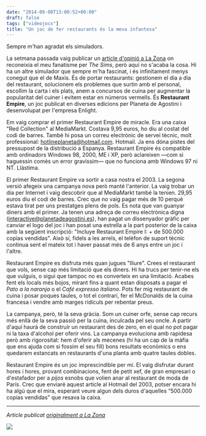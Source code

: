 ```yaml
---
date: "2014-09-08T13:00:52+00:00"
draft: false
tags: ["videojocs"]
title: "Un joc de fer restaurants és la meva infantesa"
---
```

Sempre m'han agradat els simuladors. 

<!-- more -->

La setmana passada vaig publicar un [article d'opinió a La Zona](http://www.lazona.cat/2014/09/demo-amor-sims/) on reconeixia el meu fanatisme per *The Sims*, però aquí no s'acaba la cosa. Hi ha un altre simulador que sempre m'ha fascinat, i és infinitament menys conegut que el de Maxis. És de portar restaurants: gestionem el dia a dia del restaurant, solucionem els problemes que surtin amb el personal, escollim la carta i els plats, anem a concursos de cuina per augmentar la popularitat del cuiner i evitem estar en números vermells. És **Restaurant Empire**, un joc publicat en diverses edicions per Planeta de Agostini i desenvolupat per l'empresa Enlight.

Em vaig comprar el primer Restaurant Empire de miracle. Era una caixa "Red Collection" al MediaMarkt. Costava 9,95 euros, ho diu al costat del codi de barres. També hi posa un correu electrònic de servei tècnic, molt professional: hotlineplaneta@hotmail.com. Hotmail. Ja ens dóna pistes del pressupost de la distribució a Espanya. Restaurant Empire és compatible amb ordinadors Windows 98, 2000, ME i XP, però aclareixen —com si haguessin comès un error gravíssim— que no funciona amb Windows 97 ni NT. Llàstima. 

El primer Restaurant Empire va sortir a casa nostra el 2003. La segona versió afegeix una campanya nova però manté l'anterior. La vaig trobar un dia per Internet i vaig descobrir que al MediaMarkt també la tenien. 29,95 euros diu el codi de barres. Crec que no vaig pagar més de 10 perquè estava tirat per uns prestatges plens de pols. Es nota que van guanyar diners amb el primer. Ja tenen una adreça de correu electrònica digna (interactive@planetadeagostini.es), han pagat un dissenyador gràfic per canviar el logo del joc i han posat una estrella a la part posterior de la caixa amb la següent inscripció: "Incluye Restaurant Empire I: + de 500.000 copias vendidas". Això sí, fidels a les arrels, el telèfon de suport tècnic continua sent el mateix tot i haver passat més de 6 anys entre un joc i l'altre. 

Restaurant Empire es disfruta més quan jugues "lliure". Crees el restaurant que vols, sense cap més limitació que els diners. Hi ha trucs per tenir-ne els que vulguis, o sigui que tampoc no es converteix en una limitació. Acabes fent els locals més bojos, mirant fins a quant estan disposats a pagar el *Pato a la naranja* o el *Café expresso italiano*. Pots fer mig restaurant de cuina i posar poques taules, o tot el contrari, fer el McDonalds de la cuina francesa i vendre amb marges ridículs per rebentar preus. 

La campanya, però, té la seva gràcia. Som un cuiner orfe, sense cap recurs més enllà de la seva passió per la cuina, inculcada pel seu oncle. A partir d'aquí haurà de construir un restaurant des de zero, en el qual no pot pagar ni la taxa d'alcohol per oferir vins. La campanya evoluciona amb rapidesa però amb rigorositat: hem d'oferir als mecenes (hi ha un cap de la màfia que ens ajuda com si fossim el seu fill) bons resultats econòmics o ens quedarem estancats en restaurants d'una planta amb quatre taules dobles. 

Restaurant Empire és un joc imprescindible per mi. El vaig disfrutar durant hores i hores, provant combinacions, fent de petit xef, de gran empresari o d'estafador per a *pijos* esnobs que volien anar al restaurant de moda de París. Crec que enviaré aquest article al Hotmail del 2003, potser encara hi ha algú que el mira, esperant veure algun dels duros d'aquelles “500.000 copias vendidas” que resava la caixa.

------------------

*Article publicat [originalment a La Zona](http://www.lazona.cat/?p=4099)*

<img id="splash" src="https://farm4.staticflickr.com/3911/14969311550_beb52d6a60_h.jpg"/>